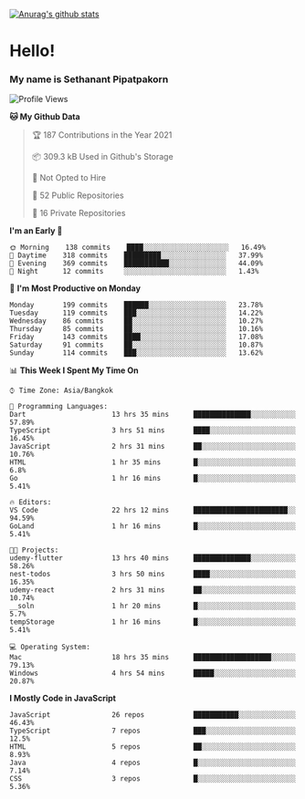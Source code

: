 [![Anurag's github stats](https://github-readme-stats.vercel.app/api?username=thetkpark&count_private=true&show_icons=true&theme=dracula)](https://github.com/anuraghazra/github-readme-stats)

# Hello!
### My name is Sethanant Pipatpakorn

<!--START_SECTION:waka-->
![Profile Views](http://img.shields.io/badge/Profile%20Views-7-blue)

**🐱 My Github Data** 

> 🏆 187 Contributions in the Year 2021
 > 
> 📦 309.3 kB Used in Github's Storage 
 > 
> 🚫 Not Opted to Hire
 > 
> 📜 52 Public Repositories 
 > 
> 🔑 16 Private Repositories  
 > 
**I'm an Early 🐤** 

```text
🌞 Morning    138 commits    ████░░░░░░░░░░░░░░░░░░░░░   16.49% 
🌆 Daytime    318 commits    █████████░░░░░░░░░░░░░░░░   37.99% 
🌃 Evening    369 commits    ███████████░░░░░░░░░░░░░░   44.09% 
🌙 Night      12 commits     ░░░░░░░░░░░░░░░░░░░░░░░░░   1.43%

```
📅 **I'm Most Productive on Monday** 

```text
Monday       199 commits    ██████░░░░░░░░░░░░░░░░░░░   23.78% 
Tuesday      119 commits    ███░░░░░░░░░░░░░░░░░░░░░░   14.22% 
Wednesday    86 commits     ██░░░░░░░░░░░░░░░░░░░░░░░   10.27% 
Thursday     85 commits     ██░░░░░░░░░░░░░░░░░░░░░░░   10.16% 
Friday       143 commits    ████░░░░░░░░░░░░░░░░░░░░░   17.08% 
Saturday     91 commits     ██░░░░░░░░░░░░░░░░░░░░░░░   10.87% 
Sunday       114 commits    ███░░░░░░░░░░░░░░░░░░░░░░   13.62%

```


📊 **This Week I Spent My Time On** 

```text
⌚︎ Time Zone: Asia/Bangkok

💬 Programming Languages: 
Dart                     13 hrs 35 mins      ██████████████░░░░░░░░░░░   57.89% 
TypeScript               3 hrs 51 mins       ████░░░░░░░░░░░░░░░░░░░░░   16.45% 
JavaScript               2 hrs 31 mins       ██░░░░░░░░░░░░░░░░░░░░░░░   10.76% 
HTML                     1 hr 35 mins        █░░░░░░░░░░░░░░░░░░░░░░░░   6.8% 
Go                       1 hr 16 mins        █░░░░░░░░░░░░░░░░░░░░░░░░   5.41%

🔥 Editors: 
VS Code                  22 hrs 12 mins      ███████████████████████░░   94.59% 
GoLand                   1 hr 16 mins        █░░░░░░░░░░░░░░░░░░░░░░░░   5.41%

🐱‍💻 Projects: 
udemy-flutter            13 hrs 40 mins      ██████████████░░░░░░░░░░░   58.26% 
nest-todos               3 hrs 50 mins       ████░░░░░░░░░░░░░░░░░░░░░   16.35% 
udemy-react              2 hrs 31 mins       ██░░░░░░░░░░░░░░░░░░░░░░░   10.74% 
__soln                   1 hr 20 mins        █░░░░░░░░░░░░░░░░░░░░░░░░   5.7% 
tempStorage              1 hr 16 mins        █░░░░░░░░░░░░░░░░░░░░░░░░   5.41%

💻 Operating System: 
Mac                      18 hrs 35 mins      ███████████████████░░░░░░   79.13% 
Windows                  4 hrs 54 mins       █████░░░░░░░░░░░░░░░░░░░░   20.87%

```

**I Mostly Code in JavaScript** 

```text
JavaScript               26 repos            ███████████░░░░░░░░░░░░░░   46.43% 
TypeScript               7 repos             ███░░░░░░░░░░░░░░░░░░░░░░   12.5% 
HTML                     5 repos             ██░░░░░░░░░░░░░░░░░░░░░░░   8.93% 
Java                     4 repos             █░░░░░░░░░░░░░░░░░░░░░░░░   7.14% 
CSS                      3 repos             █░░░░░░░░░░░░░░░░░░░░░░░░   5.36%

```



<!--END_SECTION:waka-->
